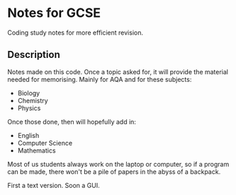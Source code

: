 # Notes for GCSE
Coding study notes for more efficient revision.

## Description

Notes made on this code. Once a topic asked for, it will provide the material needed for memorising. Mainly for AQA and for these subjects:
- Biology
- Chemistry
- Physics

Once those done, then will hopefully add in:

- English
- Computer Science
- Mathematics

Most of us students always work on the laptop or computer, so if a program can be made, there won't be a pile of papers in the abyss of a backpack.

First a text version. Soon a GUI.
